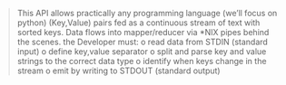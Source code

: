 > This API allows practically any programming language (we’ll focus on python)
> (Key,Value) pairs fed as a continuous stream of text with sorted keys.
> Data flows into mapper/reducer via *NIX pipes behind the scenes.
> the Developer must:
o read data from STDIN (standard input)
o define key,value separator
o split and parse key and value strings to the correct data type
o identify when keys change in the stream
o emit by writing to STDOUT (standard output)
